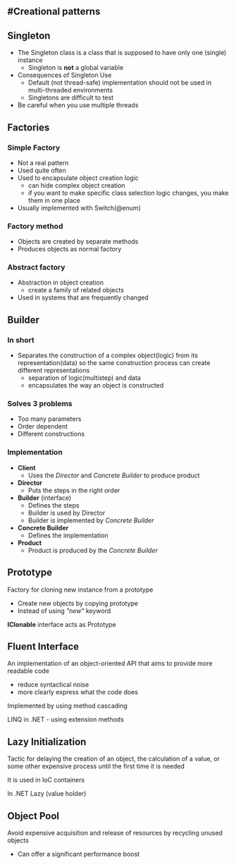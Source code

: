 #Creational patterns 
---

## Singleton

+ The Singleton class is a class that is supposed to have only one (single) instance
	+ Singleton is **not** a global variable
+ Consequences of Singleton Use
	+ Default (not thread-safe) implementation should not be used in multi-threaded environments 
	+ Singletons are difficult to test
+ Be careful when you use multiple threads 


## Factories

### Simple Factory

+ Not a real pattern
+ Used quite often
+ Used to encapsulate object creation logic
	+ can hide complex object creation
	+ if you want to make specific class selection logic changes, you make them in one place
+ Usually implemented with Switch(@enum)

### Factory method

+  Objects are created by separate methods
+  Produces objects as normal factory

### Abstract factory

+ Abstraction in object creation
	+ create a family of related objects
+ Used in systems that are frequently changed

## Builder

### In short

+ Separates the construction of a complex object(logic) from its representation(data) so the same construction process can create different representations
	+ separation of logic(multistep) and data
	+ encapsulates the way an object is constructed 

### Solves 3 problems
+ Too many parameters
+ Order dependent
+ Different constructions


### Implementation

+ **Client**
	+ Uses the *Director* and *Concrete Builder* to produce product
+ **Director** 
	+ Puts the steps in the right order
+ **Builder** (interface)
	+ Defines the steps 
	+ Builder is used by Director
	+ Builder is implemented by *Concrete Builder*
+ **Concrete Builder** 
	+ Defines the implementation
+ **Product** 
	+ Product is produced by the *Concrete Builder*




## Prototype

Factory for cloning new instance from a prototype

+ Create new objects by copying prototype
+ Instead of using *"new"* keyword

**IClonable** interface acts as Prototype

## Fluent Interface

An implementation of an object-oriented API that aims to provide more readable code
	
+ reduce syntactical noise
+ more clearly express what the code does

Implemented by using method cascading

LINQ in .NET - using extension methods

## Lazy Initialization

Tactic for delaying the creation of an object, the calculation of a value, or some other expensive process until the first time it is needed

It is used in IoC containers

In .NET Lazy<T> (value holder)

## Object Pool

Avoid expensive acquisition and release of resources by recycling unused objects

+ Can offer a significant performance boost